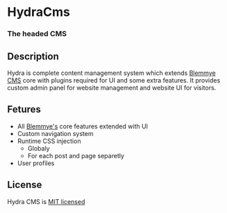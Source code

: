 # HydraCms
### The headed CMS

## Description
Hydra is complete content management system which extends [Blemmye CMS](https://github.com/msabo1/blemmye-cms) core with plugins required for UI and some extra features.
It provides custom admin panel for website management and website UI for visitors.

## Fetures
- All [Blemmye's](https://github.com/msabo1/blemmye-cms) core features extended with UI
- Custom navigation system
- Runtime CSS injection
  - Globaly
  - For each post and page separetly
- User profiles

## License
Hydra CMS is [MIT licensed](LICENSE)
